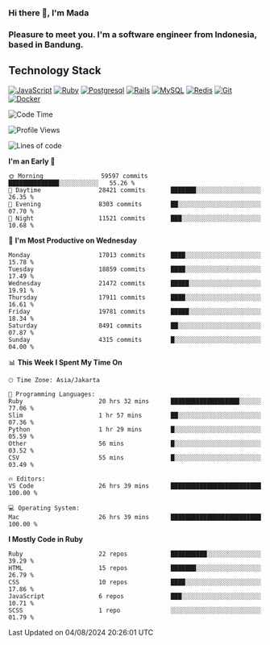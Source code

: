### Hi there 👋, I'm Mada
### Pleasure to meet you. I'm a software engineer from Indonesia, based in Bandung.

## Technology Stack

[![JavaScript](https://img.shields.io/badge/-JavaScript-%23F7DF1C?style=flat-square&logo=javascript&logoColor=000000&labelColor=%23F7DF1C&color=%23FFCE5A)](https://www.javascript.com/)
[![Ruby](https://img.shields.io/badge/Ruby-CC342D?style=flat-square&logo=ruby&logoColor=white)](https://www.ruby-lang.org/en/)
[![Postgresql](https://img.shields.io/badge/PostgreSQL-316192?style=flat-square&logo=postgresql&logoColor=ffffff)](https://www.postgresql.org/)
[![Rails](https://img.shields.io/badge/Ruby_on_Rails-CC0000?style=flat-square&logo=ruby-on-rails&logoColor=white)](https://rubyonrails.org/)
[![MySQL](https://img.shields.io/badge/-MySQL-4479A1?style=flat-square&logo=MySQL&logoColor=ffffff)](https://www.mysql.com/)
[![Redis](https://img.shields.io/badge/-Redis-DC382D?style=flat-square&logo=Redis&logoColor=ffffff)](https://redis.io/)
[![Git](https://img.shields.io/badge/-Git-%23F05032?style=flat-square&logo=git&logoColor=%23ffffff)](https://git-scm.com/)
[![Docker](https://img.shields.io/badge/-Docker-2496ED?style=flat-square&logo=docker&logoColor=ffffff)](https://www.docker.com/)
<!--
**madaarya/madaarya** is a ✨ _special_ ✨ repository because its `README.md` (this file) appears on your GitHub profile.

Here are some ideas to get you started:

- 🔭 I’m currently working on ...
- 🌱 I’m currently learning ...
- 👯 I’m looking to collaborate on ...
- 🤔 I’m looking for help with ...
- 💬 Ask me about ...
- 📫 How to reach me: ...
- 😄 Pronouns: ...
- ⚡ Fun fact: ...
-->
<!--START_SECTION:waka-->
![Code Time](http://img.shields.io/badge/Code%20Time-6%2C300%20hrs%2025%20mins-blue)

![Profile Views](http://img.shields.io/badge/Profile%20Views-0-blue)

![Lines of code](https://img.shields.io/badge/From%20Hello%20World%20I%27ve%20Written-44.8%20million%20lines%20of%20code-blue)

**I'm an Early 🐤** 

```text
🌞 Morning                59597 commits       ██████████████░░░░░░░░░░░   55.26 % 
🌆 Daytime                28421 commits       ███████░░░░░░░░░░░░░░░░░░   26.35 % 
🌃 Evening                8303 commits        ██░░░░░░░░░░░░░░░░░░░░░░░   07.70 % 
🌙 Night                  11521 commits       ███░░░░░░░░░░░░░░░░░░░░░░   10.68 % 
```
📅 **I'm Most Productive on Wednesday** 

```text
Monday                   17013 commits       ████░░░░░░░░░░░░░░░░░░░░░   15.78 % 
Tuesday                  18859 commits       ████░░░░░░░░░░░░░░░░░░░░░   17.49 % 
Wednesday                21472 commits       █████░░░░░░░░░░░░░░░░░░░░   19.91 % 
Thursday                 17911 commits       ████░░░░░░░░░░░░░░░░░░░░░   16.61 % 
Friday                   19781 commits       █████░░░░░░░░░░░░░░░░░░░░   18.34 % 
Saturday                 8491 commits        ██░░░░░░░░░░░░░░░░░░░░░░░   07.87 % 
Sunday                   4315 commits        █░░░░░░░░░░░░░░░░░░░░░░░░   04.00 % 
```


📊 **This Week I Spent My Time On** 

```text
🕑︎ Time Zone: Asia/Jakarta

💬 Programming Languages: 
Ruby                     20 hrs 32 mins      ███████████████████░░░░░░   77.06 % 
Slim                     1 hr 57 mins        ██░░░░░░░░░░░░░░░░░░░░░░░   07.36 % 
Python                   1 hr 29 mins        █░░░░░░░░░░░░░░░░░░░░░░░░   05.59 % 
Other                    56 mins             █░░░░░░░░░░░░░░░░░░░░░░░░   03.52 % 
CSV                      55 mins             █░░░░░░░░░░░░░░░░░░░░░░░░   03.49 % 

🔥 Editors: 
VS Code                  26 hrs 39 mins      █████████████████████████   100.00 % 

💻 Operating System: 
Mac                      26 hrs 39 mins      █████████████████████████   100.00 % 
```

**I Mostly Code in Ruby** 

```text
Ruby                     22 repos            ██████████░░░░░░░░░░░░░░░   39.29 % 
HTML                     15 repos            ███████░░░░░░░░░░░░░░░░░░   26.79 % 
CSS                      10 repos            ████░░░░░░░░░░░░░░░░░░░░░   17.86 % 
JavaScript               6 repos             ███░░░░░░░░░░░░░░░░░░░░░░   10.71 % 
SCSS                     1 repo              ░░░░░░░░░░░░░░░░░░░░░░░░░   01.79 % 
```




 Last Updated on 04/08/2024 20:26:01 UTC
<!--END_SECTION:waka-->
